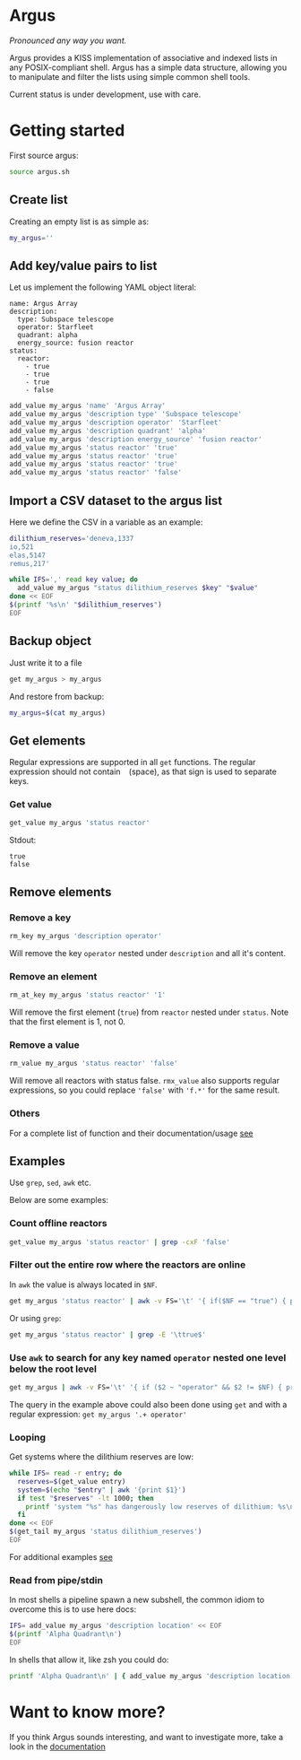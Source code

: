 # Argus

_Pronounced any way you want._

Argus provides a KISS implementation of associative and indexed lists in any POSIX-compliant shell. Argus has a simple data structure, allowing you to manipulate and filter the lists using simple common shell tools.

Current status is under development, use with care.

# Getting started

First source argus:

```sh
source argus.sh
```

## Create list

Creating an empty list is as simple as:

```sh
my_argus=''
```

## Add key/value pairs to list

Let us implement the following YAML object literal:

```
name: Argus Array
description:
  type: Subspace telescope
  operator: Starfleet
  quadrant: alpha
  energy_source: fusion reactor
status:
  reactor:
    - true
    - true
    - true
    - false
```

```sh
add_value my_argus 'name' 'Argus Array'
add_value my_argus 'description type' 'Subspace telescope'
add_value my_argus 'description operator' 'Starfleet'
add_value my_argus 'description quadrant' 'alpha'
add_value my_argus 'description energy_source' 'fusion reactor'
add_value my_argus 'status reactor' 'true'
add_value my_argus 'status reactor' 'true'
add_value my_argus 'status reactor' 'true'
add_value my_argus 'status reactor' 'false'
```

## Import a CSV dataset to the argus list

Here we define the CSV in a variable as an example:

```sh
dilithium_reserves='deneva,1337
io,521
elas,5147
remus,217'

while IFS=',' read key value; do
  add_value my_argus "status dilithium_reserves $key" "$value"
done << EOF
$(printf '%s\n' "$dilithium_reserves")
EOF
```

## Backup object

Just write it to a file

```sh
get my_argus > my_argus
```

And restore from backup:

```sh
my_argus=$(cat my_argus)
```

## Get elements

Regular expressions are supported in all `get` functions. The regular expression should not contain ` ` (space), as that sign is used to separate keys.

### Get value

```sh
get_value my_argus 'status reactor'
```

Stdout:

```
true
false
```

## Remove elements

### Remove a key

```sh
rm_key my_argus 'description operator'
```

Will remove the key `operator` nested under `description` and all it's content.

### Remove an element

```sh
rm_at_key my_argus 'status reactor' '1'
```

Will remove the first element (`true`) from `reactor` nested under `status`. Note that the first element is 1, not 0.

### Remove a value

```sh
rm_value my_argus 'status reactor' 'false'
```

Will remove all reactors with status false. `rmx_value` also supports regular expressions, so you could replace `'false'` with `'f.*'` for the same result.

### Others

For a complete list of function and their documentation/usage [see](docs/functions.md)

## Examples

Use `grep`, `sed`, `awk` etc. 

Below are some examples:

### Count offline reactors

```sh
get_value my_argus 'status reactor' | grep -cxF 'false'
```

### Filter out the entire row where the reactors are online

In `awk` the value is always located in `$NF`.

```sh
get my_argus 'status reactor' | awk -v FS='\t' '{ if($NF == "true") { print } }'
```

Or using `grep`:

```sh
get my_argus 'status reactor' | grep -E '\ttrue$'
```

### Use `awk` to search for any key named `operator` nested one level below the root level

```sh
get my_argus | awk -v FS='\t' '{ if ($2 ~ "operator" && $2 != $NF) { print }}'
```

The query in the example above could also been done using `get` and with a regular expression: `get my_argus '.+ operator'`


### Looping

Get systems where the dilithium reserves are low:

```sh
while IFS= read -r entry; do
  reserves=$(get_value entry)
  system=$(echo "$entry" | awk '{print $1}')
  if test "$reserves" -lt 1000; then
    printf 'system "%s" has dangerously low reserves of dilithium: %s\n' "$system" "$reserves"
  fi
done << EOF
$(get_tail my_argus 'status dilithium_reserves')
EOF
```

For additional examples [see](docs/loops.md)

### Read from pipe/stdin

In most shells a pipeline spawn a new subshell, the common idiom to overcome this is to use here docs:

```sh
IFS= add_value my_argus 'description location' << EOF
$(printf 'Alpha Quadrant\n')
EOF
```

In shells that allow it, like zsh you could do:

```zsh
printf 'Alpha Quadrant\n' | { add_value my_argus 'description location'; }
```

# Want to know more?

If you think Argus sounds interesting, and want to investigate more, take a look in the [documentation](docs)
